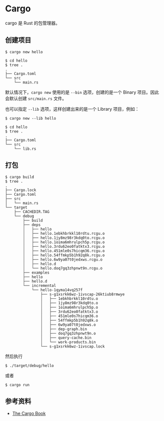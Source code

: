 # Cargo

cargo 是 Rust 的包管理器。

## 创建项目

```shell
$ cargo new hello
```

```shell
$ cd hello
$ tree .
.
├── Cargo.toml
└── src
    └── main.rs
```

默认情况下，`cargo new` 使用的是 `--bin` 选项，创建的是一个 Binary 项目。因此会默认创建 `src/main.rs` 文件。

也可以指定 `--lib` 选项，这样创建出来的是一个 Library 项目，例如：

```shell
$ cargo new --lib hello
```

```shell
$ cd hello
$ tree .
.
├── Cargo.toml
└── src
    └── lib.rs
```

## 打包

```shell
$ cargo build
$ tree .
.
├── Cargo.lock
├── Cargo.toml
├── src
│   └── main.rs
└── target
    ├── CACHEDIR.TAG
    └── debug
        ├── build
        ├── deps
        │   ├── hello
        │   ├── hello.1ebkhbrkkl10rdtu.rcgu.o
        │   ├── hello.1jy8mz98r3kdq0to.rcgu.o
        │   ├── hello.1oima6mhrulpch5p.rcgu.o
        │   ├── hello.3rdu62eo0fatktx3.rcgu.o
        │   ├── hello.451mle0s7hicqm36.rcgu.o
        │   ├── hello.54ffmkp5b1h92q8k.rcgu.o
        │   ├── hello.6w9ya07t0jedxws.rcgu.o
        │   ├── hello.d
        │   └── hello.doq7gq3zhpnwt9n.rcgu.o
        ├── examples
        ├── hello
        ├── hello.d
        └── incremental
            └── hello-1qyma14vq257f
                ├── s-g1xsrkk6wz-1ivscap-26ktiub8rmwye
                │   ├── 1ebkhbrkkl10rdtu.o
                │   ├── 1jy8mz98r3kdq0to.o
                │   ├── 1oima6mhrulpch5p.o
                │   ├── 3rdu62eo0fatktx3.o
                │   ├── 451mle0s7hicqm36.o
                │   ├── 54ffmkp5b1h92q8k.o
                │   ├── 6w9ya07t0jedxws.o
                │   ├── dep-graph.bin
                │   ├── doq7gq3zhpnwt9n.o
                │   ├── query-cache.bin
                │   └── work-products.bin
                └── s-g1xsrkk6wz-1ivscap.lock
```

然后执行

```shell
$ ./target/debug/hello
```

或者

```shell
$ cargo run
```


## 参考资料

- [The Cargo Book](https://doc.rust-lang.org/cargo/index.html)
